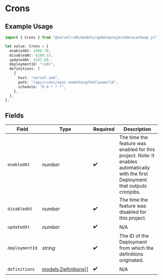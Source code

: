 # Crons

## Example Usage

```typescript
import { Crons } from "@vercel/sdk/models/updateprojectdatacacheop.js";

let value: Crons = {
  enabledAt: 2900.78,
  disabledAt: 6180.15,
  updatedAt: 4287.69,
  deploymentId: "<id>",
  definitions: [
    {
      host: "vercel.com",
      path: "/api/crons/sync-something?hello=world",
      schedule: "0 0 * * *",
    },
  ],
};
```

## Fields

| Field                                                                                                                              | Type                                                                                                                               | Required                                                                                                                           | Description                                                                                                                        |
| ---------------------------------------------------------------------------------------------------------------------------------- | ---------------------------------------------------------------------------------------------------------------------------------- | ---------------------------------------------------------------------------------------------------------------------------------- | ---------------------------------------------------------------------------------------------------------------------------------- |
| `enabledAt`                                                                                                                        | *number*                                                                                                                           | :heavy_check_mark:                                                                                                                 | The time the feature was enabled for this project. Note: It enables automatically with the first Deployment that outputs cronjobs. |
| `disabledAt`                                                                                                                       | *number*                                                                                                                           | :heavy_check_mark:                                                                                                                 | The time the feature was disabled for this project.                                                                                |
| `updatedAt`                                                                                                                        | *number*                                                                                                                           | :heavy_check_mark:                                                                                                                 | N/A                                                                                                                                |
| `deploymentId`                                                                                                                     | *string*                                                                                                                           | :heavy_check_mark:                                                                                                                 | The ID of the Deployment from which the definitions originated.                                                                    |
| `definitions`                                                                                                                      | [models.Definitions](../models/definitions.md)[]                                                                                   | :heavy_check_mark:                                                                                                                 | N/A                                                                                                                                |